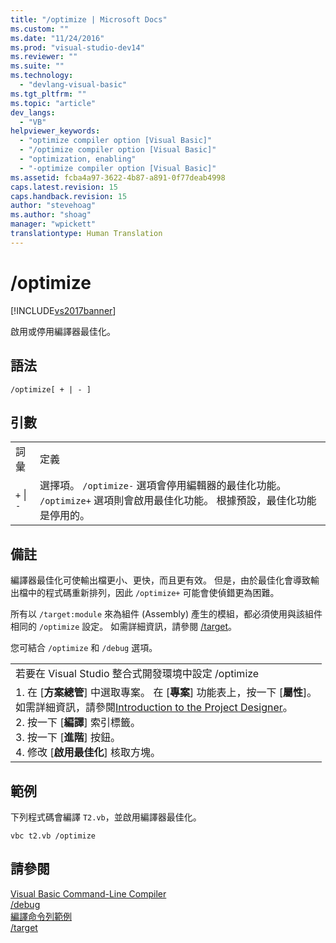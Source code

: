 ```yaml
---
title: "/optimize | Microsoft Docs"
ms.custom: ""
ms.date: "11/24/2016"
ms.prod: "visual-studio-dev14"
ms.reviewer: ""
ms.suite: ""
ms.technology: 
  - "devlang-visual-basic"
ms.tgt_pltfrm: ""
ms.topic: "article"
dev_langs: 
  - "VB"
helpviewer_keywords: 
  - "optimize compiler option [Visual Basic]"
  - "/optimize compiler option [Visual Basic]"
  - "optimization, enabling"
  - "-optimize compiler option [Visual Basic]"
ms.assetid: fcba4a97-3622-4b87-a891-0f77deab4998
caps.latest.revision: 15
caps.handback.revision: 15
author: "stevehoag"
ms.author: "shoag"
manager: "wpickett"
translationtype: Human Translation
---
```

# /optimize
[!INCLUDE[vs2017banner](../../../csharp/includes/vs2017banner.md)]

啟用或停用編譯器最佳化。  
  
## 語法  
  
```  
/optimize[ + | - ]  
```  
  
## 引數  
  
|||  
|-|-|  
|詞彙|定義|  
|`+`  &#124; `-`|選擇項。  `/optimize-` 選項會停用編輯器的最佳化功能。  `/optimize+` 選項則會啟用最佳化功能。  根據預設，最佳化功能是停用的。|  
  
## 備註  
 編譯器最佳化可使輸出檔更小、更快，而且更有效。  但是，由於最佳化會導致輸出檔中的程式碼重新排列，因此 `/optimize+` 可能會使偵錯更為困難。  
  
 所有以 `/target:module` 來為組件 \(Assembly\) 產生的模組，都必須使用與該組件相同的 `/optimize` 設定。  如需詳細資訊，請參閱 [\/target](../../../visual-basic/reference/command-line-compiler/target.md)。  
  
 您可結合 `/optimize` 和 `/debug` 選項。  
  
||  
|-|  
|若要在 Visual Studio 整合式開發環境中設定 \/optimize|  
|1.  在 \[**方案總管**\] 中選取專案。  在 \[**專案**\] 功能表上，按一下 \[**屬性**\]。<br />     如需詳細資訊，請參閱[Introduction to the Project Designer](http://msdn.microsoft.com/zh-tw/898dd854-c98d-430c-ba1b-a913ce3c73d7)。<br />2.  按一下 \[**編譯**\] 索引標籤。<br />3.  按一下 \[**進階**\] 按鈕。<br />4.  修改 \[**啟用最佳化**\] 核取方塊。|  
  
## 範例  
 下列程式碼會編譯 `T2.vb`，並啟用編譯器最佳化。  
  
```  
vbc t2.vb /optimize  
```  
  
## 請參閱  
 [Visual Basic Command\-Line Compiler](../../../visual-basic/reference/command-line-compiler/index.md)   
 [\/debug](../../../visual-basic/reference/command-line-compiler/debug.md)   
 [編譯命令列範例](../../../visual-basic/reference/command-line-compiler/sample-compilation-command-lines.md)   
 [\/target](../../../visual-basic/reference/command-line-compiler/target.md)